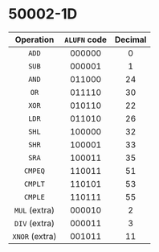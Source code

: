 # 50002-1D

|   Operation    | `ALUFN` code | Decimal |
| :------------: | :----------: | :-----: |
|     `ADD`      |    000000    |    0    |
|     `SUB`      |    000001    |    1    |
|     `AND`      |    011000    |   24    |
|      `OR`      |    011110    |   30    |
|     `XOR`      |    010110    |   22    |
|     `LDR`      |    011010    |   26    |
|     `SHL`      |    100000    |   32    |
|     `SHR`      |    100001    |   33    |
|     `SRA`      |    100011    |   35    |
|    `CMPEQ`     |    110011    |   51    |
|    `CMPLT`     |    110101    |   53    |
|    `CMPLE`     |    110111    |   55    |
| `MUL` (extra)  |    000010    |    2    |
| `DIV` (extra)  |    000011    |    3    |
| `XNOR` (extra) |    001011    |   11    |
